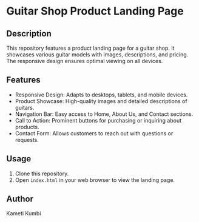 # Guitar Shop Product Landing Page

## Description
This repository features a product landing page for a guitar shop. It showcases various guitar models with images, descriptions, and pricing. The responsive design ensures optimal viewing on all devices.

## Features
- Responsive Design: Adapts to desktops, tablets, and mobile devices.
- Product Showcase: High-quality images and detailed descriptions of guitars.
- Navigation Bar: Easy access to Home, About Us, and Contact sections.
- Call to Action: Prominent buttons for purchasing or inquiring about products.
- Contact Form: Allows customers to reach out with questions or requests.

## Usage
1. Clone this repository.
2. Open `index.html` in your web browser to view the landing page.

## Author
Kameti Kumbi
